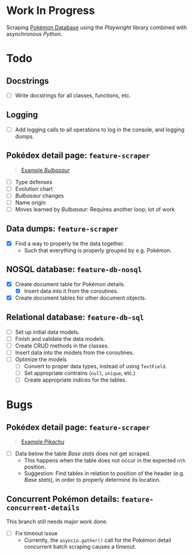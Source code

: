 # Work In Progress

Scraping [Pokémon Database](https://pokemondb.net/) using the *Playwright* library combined with asynchronous *Python*.

# Todo

## Docstrings

- [ ] Write docstrings for all classes, functions, etc.

## Logging

- [ ] Add logging calls to all operations to log in the console, and logging dumps.

## Pokédex detail page: `feature-scraper`

> [Example *Bulbasaur*](https://pokemondb.net/pokedex/bulbasaur)

- [ ] Type defenses
- [ ] Evolution chart
- [ ] *Bulbasaur* changes
- [ ] Name origin
- [ ] Moves learned by *Bulbasaur*: Requires another loop; lot of work

## Data dumps: `feature-scraper`

- [x] Find a way to properly tie the data together.
  - Such that everything is properly grouped by e.g. Pokémon.

## NOSQL database: `feature-db-nosql`

- [x] Create document table for Pokémon details.
  - [x] Insert data into it from the coroutines.
- [x] Create document tables for other document objects.

## Relational database: `feature-db-sql`

- [ ] Set up initial data models.
- [ ] Finish and validate the data models.
- [ ] Create CRUD methods in the classes.
- [ ] Insert data into the models from the coroutines.
- [ ] Optimize the models
  - [ ] Convert to proper data types, instead of using `TextField`.
  - [ ] Set appropriate contrains (`null`, `unique`, etc.)
  - [ ] Create appropriate indices for the tables.

# Bugs

## Pokédex detail page: `feature-scraper`

> [Example *Pikachu*](https://pokemondb.net/pokedex/pikachu)

- [ ] Data below the table *Base stats* does not get scraped.
  - This happens when the table does not occur in the expected `nth` position.
  - Suggestion: Find tables in relation to position of the header (e.g. *Base stats*), in order to properly determine its location.

## Concurrent Pokémon details: `feature-concurrent-details`

This branch still needs major work done.

- [ ] Fix timeout issue
  - Currently, the `asyncio.gather()` call for the Pokémon detail concurrent batch scraping causes a timeout.
